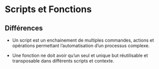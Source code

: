 # Scripts et Fonctions

## Différences

- Un script est un enchainement de multiples commandes, actions et opérations permettant l’automatisation d’un processus complexe.
  
- Une fonction ne doit avoir qu’un seul et unique but réutilisable et transposable dans différents scripts et contexte.